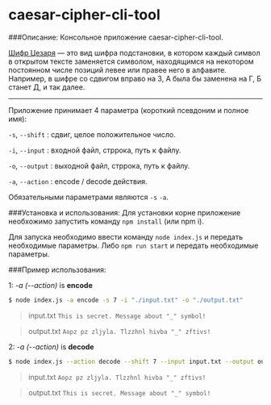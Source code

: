 # caesar-cipher-cli-tool

###Описание:
Консольное приложение caesar-cipher-cli-tool.

[Шифр Цезаря](https://ru.wikipedia.org/wiki/%D0%A8%D0%B8%D1%84%D1%80_%D0%A6%D0%B5%D0%B7%D0%B0%D1%80%D1%8F) — это вид шифра подстановки, в котором каждый символ в открытом тексте заменяется символом, находящимся на некотором постоянном числе позиций левее или правее него в алфавите. Например, в шифре со сдвигом вправо на 3, А была бы заменена на Г, Б станет Д, и так далее.

-------------------

Приложение принимает 4 параметра (короткий псевдоним и полное имя):

`-s`, `--shift` : сдвиг, целое положительное число.

`-i`, `--input` : входной файл, стррока, путь к файлу.

`-o`, `--output` : выходной файл, стррока, путь к файлу.

`-a`, `--action` : encode / decode действия.

Обязательными параметрами являются `-s` `-a`.


###Установка и использования:
Для установки корне приложение необхожимо запустить команду `npm install` (или npm i).

Для запуска необходимо ввести команду `node index.js` и передать необходимые параметры. 
Либо `npm run start` и передать необходимые параметры.


###Пример использования:

1: _-a (--action)_ is **encode**

```bash
$ node index.js -a encode -s 7 -i "./input.txt" -o "./output.txt"
```
> input.txt
> `This is secret. Message about "_" symbol!`

> output.txt
> `Aopz pz zljyla. Tlzzhnl hivba "_" zftivs!`


2: _-a (--action)_ is **decode**  

```bash
$ node index.js --action decode --shift 7 --input input.txt --output output.txt
```

> input.txt
> `Aopz pz zljyla. Tlzzhnl hivba "_" zftivs!`

> output.txt
> `This is secret. Message about "_" symbol!`

